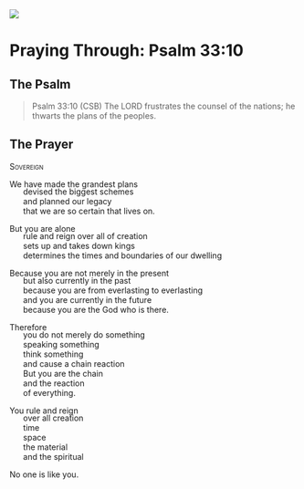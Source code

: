 <img class="intro-right" src="/images/art-paris-psalter.jpg">

<style>
  li {list-style-type: none;}
  p + ul {
    margin-top: -18px;
}
</style>

# Praying Through: Psalm 33:10

## The Psalm

>Psalm 33:10 (CSB)   The LORD frustrates the counsel of the nations; he thwarts the plans of the peoples.

## The Prayer

<div style="font-variant: small-caps;">Sovereign</div>

We have made the grandest plans
* devised the biggest schemes
* and planned our legacy
* that we are so certain that lives on.

But you are alone
* rule and reign over all of creation
* sets up and takes down kings
* determines the times and boundaries of our dwelling

Because you are not merely in the present
* but also currently in the past
* because you are from everlasting to everlasting
* and you are currently in the future
* because you are the God who is there.

Therefore
* you do not merely do something
* speaking something
* think something
* and cause a chain reaction
* But you are the chain
* and the reaction
* of everything.

You rule and reign 
* over all creation
* time
* space
* the material
* and the spiritual

No one is like you.

